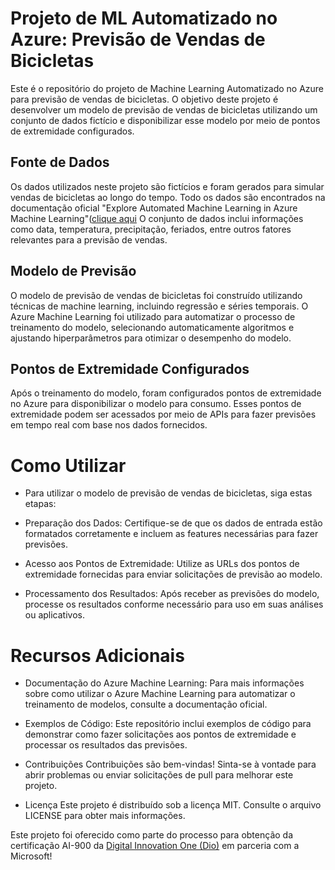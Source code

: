 # Projeto de ML Automatizado no Azure: Previsão de Vendas de Bicicletas
Este é o repositório do projeto de Machine Learning Automatizado no Azure para previsão de vendas de bicicletas. O objetivo deste projeto é desenvolver um modelo de previsão de vendas de bicicletas utilizando um conjunto de dados fictício e disponibilizar esse modelo por meio de pontos de extremidade configurados.

## Fonte de Dados
Os dados utilizados neste projeto são fictícios e foram gerados para simular vendas de bicicletas ao longo do tempo. Todo os dados são encontrados na documentação oficial "Explore Automated Machine Learning in Azure Machine Learning"([clique aqui]([https://docs.microsoft.com/azure/machine-learning/](https://microsoftlearning.github.io/mslearn-ai-fundamentals/Instructions/Labs/01-machine-learning.html#use-automated-machine-learning-to-train-a-model))
 O conjunto de dados inclui informações como data, temperatura, precipitação, feriados, entre outros fatores relevantes para a previsão de vendas.

## Modelo de Previsão
O modelo de previsão de vendas de bicicletas foi construído utilizando técnicas de machine learning, incluindo regressão e séries temporais. O Azure Machine Learning foi utilizado para automatizar o processo de treinamento do modelo, selecionando automaticamente algoritmos e ajustando hiperparâmetros para otimizar o desempenho do modelo.

## Pontos de Extremidade Configurados
Após o treinamento do modelo, foram configurados pontos de extremidade no Azure para disponibilizar o modelo para consumo. Esses pontos de extremidade podem ser acessados por meio de APIs para fazer previsões em tempo real com base nos dados fornecidos.

# Como Utilizar
- Para utilizar o modelo de previsão de vendas de bicicletas, siga estas etapas:

- Preparação dos Dados: Certifique-se de que os dados de entrada estão formatados corretamente e incluem as features necessárias para fazer previsões.

- Acesso aos Pontos de Extremidade: Utilize as URLs dos pontos de extremidade fornecidas para enviar solicitações de previsão ao modelo.

- Processamento dos Resultados: Após receber as previsões do modelo, processe os resultados conforme necessário para uso em suas análises ou aplicativos.

# Recursos Adicionais
- Documentação do Azure Machine Learning: Para mais informações sobre como utilizar o Azure Machine Learning para automatizar o treinamento de modelos, consulte a documentação oficial.

- Exemplos de Código: Este repositório inclui exemplos de código para demonstrar como fazer solicitações aos pontos de extremidade e processar os resultados das previsões.

- Contribuições
Contribuições são bem-vindas! Sinta-se à vontade para abrir problemas ou enviar solicitações de pull para melhorar este projeto.

- Licença
Este projeto é distribuído sob a licença MIT. Consulte o arquivo LICENSE para obter mais informações.

Este projeto foi oferecido como parte do processo para obtenção da certificação AI-900 da [Digital Innovation One (Dio)](https://digitalinnovation.one/) em parceria com a Microsoft!






